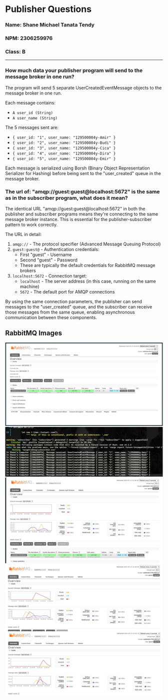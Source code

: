 # Publisher Questions 
### Name: Shane Michael Tanata Tendy
### NPM: 2306259976
### Class: B

----

### How much data your publisher program will send to the message broker in one run? ####
The program will send 5 separate UserCreatedEventMessage objects to the message broker in one run.

Each message contains:
- `A user_id (String)`
- `A user_name (String)`

The 5 messages sent are:
- `{ user_id: "1", user_name: "129500004y-Amir" }`
- `{ user_id: "2", user_name: "129500004y-Budi" }`
- `{ user_id: "3", user_name: "129500004y-Cica" }`
- `{ user_id: "4", user_name: "129500004y-Dira" }`
- `{ user_id: "5", user_name: "129500004y-Emir" }`

Each message is serialized using Borsh (Binary Object Representation Serializer for Hashing) 
before being sent to the "user_created" queue in the message broker.

### The url of: "amqp://guest:guest@localhost:5672" is the same as in the subscriber program, what does it mean? ####
The identical URL "amqp://guest:guest@localhost:5672" in both the publisher and subscriber 
programs  means they're connecting to the same message broker instance. This is essential for the 
publisher-subscriber pattern to work correctly.

The URL in detail:
1. `amqp://` - The protocol specifier (Advanced Message Queuing Protocol)
2. `guest:guest@` - Authentication credentials:
    - First "guest" - Username
    - Second "guest" - Password
    - These are typically the default credentials for RabbitMQ message brokers
3. `localhost:5672` - Connection target:
    - `localhost` - The server address (in this case, running on the same machine)
    - `5672` - The default port for AMQP connections

By using the same connection parameters, the publisher can send messages to the 
"user_created" queue, and the subscriber can receive those messages from the same queue, 
enabling asynchronous communication between these components.

## RabbitMQ Images ##
![RabbitMQ Run Image](https://github.com/shaneemichael/tutorial9-publisher/blob/main/rabbit1.jpg)
![Sending Image](https://github.com/shaneemichael/tutorial9-publisher/blob/main/sending.jpeg)
![RabbitMQ Run2 Image](https://github.com/shaneemichael/tutorial9-publisher/blob/main/rabbit2.jpeg)
![RabbitMQ Run3 Image](https://github.com/shaneemichael/tutorial9-publisher/blob/main/rabbit3.jpeg)
![RabbitMQ Run4 Image](https://github.com/shaneemichael/tutorial9-publisher/blob/main/rabbit4.jpeg)